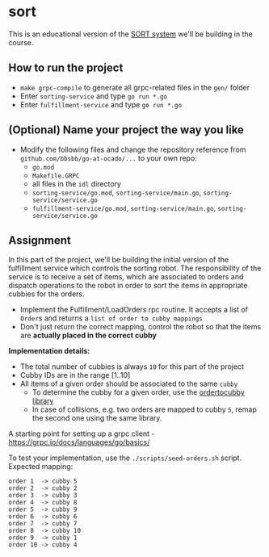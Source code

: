 # sort

This is an educational version of the [SORT system](https://www.youtube.com/watch?v=BQDliV7w7_8) we'll be building in the course.

## How to run the project
 * `make grpc-compile` to generate all grpc-related files in the `gen/` folder
 * Enter `sorting-service` and type `go run *.go`
 * Enter `fulfillment-service` and type `go run *.go`

## (Optional) Name your project the way you like
 * Modify the following files and change the repository reference from `github.com/bbsbb/go-at-ocado/...` to your own repo:
   * `go.mod`
   * `Makefile.GRPC`
   * all files in the `idl` directory 
   * `sorting-service/go.mod`, `sorting-service/main.go`, `sorting-service/service.go`
   * `fulfillment-service/go.mod`, `sorting-service/main.go`, `sorting-service/service.go`

## Assignment
In this part of the project, we'll be building the initial version of the fulfillment service which controls the sorting robot.
The responsibility of the service is to receive a set of items, which are associated to orders and dispatch operations to the robot in order to sort the items in appropriate cubbies for the orders.

 * Implement the Fulfillment/LoadOrders rpc routine. It accepts a list of `Order`s and returns a `list of order to cubby mappings`
 * Don't just return the correct mapping, control the robot so that the items are **actually placed in the correct cubby**

**Implementation details:**
 * The total number of cubbies is always `10` for this part of the project
 * Cubby IDs are in the range [1..10]
 * All items of a given order should be associated to the same `cubby`
   * To determine the cubby for a given order, use the [ordertocubby library](https://github.com/preslavmihaylov/ordertocubby)
   * In case of collisions, e.g. two orders are mapped to cubby `5`, remap the second one using the same library.

A starting point for setting up a grpc client - https://grpc.io/docs/languages/go/basics/

To test your implementation, use the `./scripts/seed-orders.sh` script.
Expected mapping:
```
order 1  -> cubby 5
order 2  -> cubby 2
order 3  -> cubby 3
order 4  -> cubby 8
order 5  -> cubby 9
order 6  -> cubby 6
order 7  -> cubby 7
order 8  -> cubby 10
order 9  -> cubby 1
order 10 -> cubby 4
```
